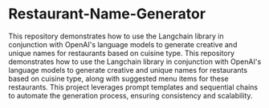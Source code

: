 # Restaurant-Name-Generator
This repository demonstrates how to use the Langchain library in conjunction with OpenAI's language models to generate creative and unique names for restaurants based on cuisine type.
This repository demonstrates how to use the Langchain library in conjunction with OpenAI's language models to generate creative and unique names for restaurants based on cuisine type, along with suggested menu items for these restaurants. This project leverages prompt templates and sequential chains to automate the generation process, ensuring consistency and scalability.

